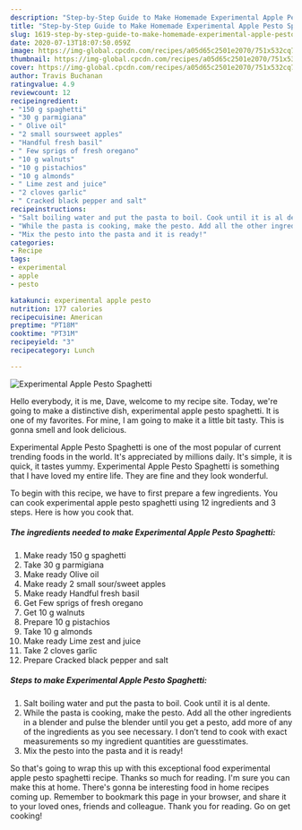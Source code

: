```yaml
---
description: "Step-by-Step Guide to Make Homemade Experimental Apple Pesto Spaghetti"
title: "Step-by-Step Guide to Make Homemade Experimental Apple Pesto Spaghetti"
slug: 1619-step-by-step-guide-to-make-homemade-experimental-apple-pesto-spaghetti
date: 2020-07-13T18:07:50.059Z
image: https://img-global.cpcdn.com/recipes/a05d65c2501e2070/751x532cq70/experimental-apple-pesto-spaghetti-recipe-main-photo.jpg
thumbnail: https://img-global.cpcdn.com/recipes/a05d65c2501e2070/751x532cq70/experimental-apple-pesto-spaghetti-recipe-main-photo.jpg
cover: https://img-global.cpcdn.com/recipes/a05d65c2501e2070/751x532cq70/experimental-apple-pesto-spaghetti-recipe-main-photo.jpg
author: Travis Buchanan
ratingvalue: 4.9
reviewcount: 12
recipeingredient:
- "150 g spaghetti"
- "30 g parmigiana"
- " Olive oil"
- "2 small soursweet apples"
- "Handful fresh basil"
- " Few sprigs of fresh oregano"
- "10 g walnuts"
- "10 g pistachios"
- "10 g almonds"
- " Lime zest and juice"
- "2 cloves garlic"
- " Cracked black pepper and salt"
recipeinstructions:
- "Salt boiling water and put the pasta to boil. Cook until it is al dente."
- "While the pasta is cooking, make the pesto. Add all the other ingredients in a blender and pulse the blender until you get a pesto, add more of any of the ingredients as you see necessary. I don’t tend to cook with exact measurements so my ingredient quantities are guesstimates."
- "Mix the pesto into the pasta and it is ready!"
categories:
- Recipe
tags:
- experimental
- apple
- pesto

katakunci: experimental apple pesto 
nutrition: 177 calories
recipecuisine: American
preptime: "PT18M"
cooktime: "PT31M"
recipeyield: "3"
recipecategory: Lunch

---
```



![Experimental Apple Pesto Spaghetti](https://img-global.cpcdn.com/recipes/a05d65c2501e2070/751x532cq70/experimental-apple-pesto-spaghetti-recipe-main-photo.jpg)

Hello everybody, it is me, Dave, welcome to my recipe site. Today, we're going to make a distinctive dish, experimental apple pesto spaghetti. It is one of my favorites. For mine, I am going to make it a little bit tasty. This is gonna smell and look delicious.



Experimental Apple Pesto Spaghetti is one of the most popular of current trending foods in the world. It's appreciated by millions daily. It's simple, it is quick, it tastes yummy. Experimental Apple Pesto Spaghetti is something that I have loved my entire life. They are fine and they look wonderful.


To begin with this recipe, we have to first prepare a few ingredients. You can cook experimental apple pesto spaghetti using 12 ingredients and 3 steps. Here is how you cook that.

<!--inarticleads1-->

##### The ingredients needed to make Experimental Apple Pesto Spaghetti:

1. Make ready 150 g spaghetti
1. Take 30 g parmigiana
1. Make ready  Olive oil
1. Make ready 2 small sour/sweet apples
1. Make ready Handful fresh basil
1. Get  Few sprigs of fresh oregano
1. Get 10 g walnuts
1. Prepare 10 g pistachios
1. Take 10 g almonds
1. Make ready  Lime zest and juice
1. Take 2 cloves garlic
1. Prepare  Cracked black pepper and salt




<!--inarticleads2-->

##### Steps to make Experimental Apple Pesto Spaghetti:

1. Salt boiling water and put the pasta to boil. Cook until it is al dente.
1. While the pasta is cooking, make the pesto. Add all the other ingredients in a blender and pulse the blender until you get a pesto, add more of any of the ingredients as you see necessary. I don’t tend to cook with exact measurements so my ingredient quantities are guesstimates.
1. Mix the pesto into the pasta and it is ready!




So that's going to wrap this up with this exceptional food experimental apple pesto spaghetti recipe. Thanks so much for reading. I'm sure you can make this at home. There's gonna be interesting food in home recipes coming up. Remember to bookmark this page in your browser, and share it to your loved ones, friends and colleague. Thank you for reading. Go on get cooking!
